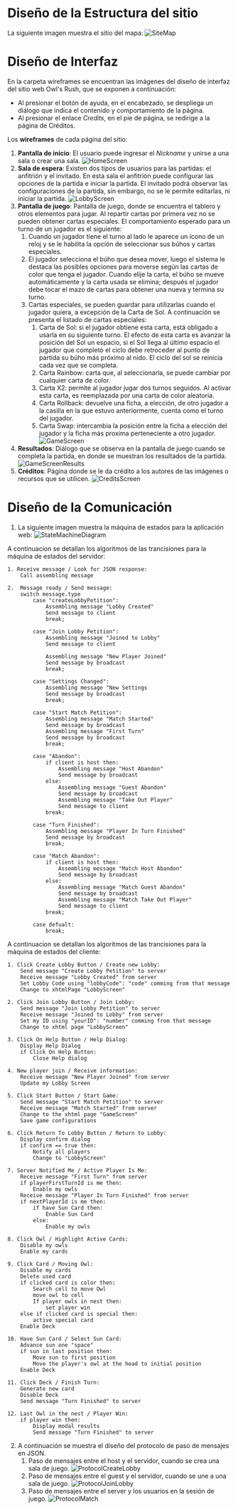 # Diseño de la Estructura del sitio
La siguiente imagen muestra el sitio del mapa:
![SiteMap](SiteMap.svg)

# Diseño de Interfaz

En la carpeta wireframes se encuentran las imágenes del diseño de interfaz del sitio web Owl's Rush, que se exponen a continuación:

* Al presionar el botón de ayuda, en el encabezado, se despliega un diálogo que indica el contenido y comportamiento de la página.
* Al presionar el enlace *Credits*, en el pie de página, se redirige a la página de Créditos.

Los **wireframes** de cada página del sitio:

1. **Pantalla de inicio**:  El usuario puede ingresar el *Nickname* y unirse a una sala o crear una sala.
    ![HomeScreen](wireframes/HomeScreen.svg)
2. **Sala de espera**: Existen dos tipos de usuarios para las partidas: el anfitrión y el invitado. En esta sala el anfitrión puede configurar las opciones de la partida e iniciar la partida. El invitado podrá observar las configuraciones de la partida, sin embargo, no se le permite editarlas, ni iniciar la partida.
    ![LobbyScreen](wireframes/LobbyScreen.svg)
3. **Pantalla de juego**: Pantalla de juego, donde se encuentra el tablero y otros elementos para jugar. Al repartir cartas por primera vez no se pueden obtener cartas especiales. El comportamiento esperado para un turno de un jugador es el siguiente:
    1. Cuando un jugador tiene el turno al lado le aparece un ícono de un reloj y se le habilita la opción de seleccionar sus búhos y cartas especiales.
    2. El jugador selecciona el búho que desea mover, luego el sistema le destaca las posibles opciones para moverse según las cartas de color que tenga el jugador. Cuando elije la carta, el búho se mueve automáticamente y la carta usada se elimina; después el jugador debe tocar el mazo de cartas para obtener una nueva y termina su turno.
    3. Cartas especiales, se pueden guardar para utilizarlas cuando el jugador quiera, a excepción de la Carta de Sol. A continuación se presenta el listado de cartas especiales:
        1. Carta de Sol: si el jugador obtiene esta carta, está obligado a usarla en su siguiente turno. El efecto de esta carta es avanzar la posición del Sol un espacio, si el Sol llega al último espacio el jugador que completó el ciclo debe retroceder al punto de partida su búho más próximo al nido. El ciclo del sol se reinicia cada vez que se completa.
        2. Carta Rainbow: carta que, al seleccionarla, se puede cambiar por cualquier carta de color.
        3. Carta X2: permite al jugador jugar dos turnos seguidos. Al activar esta carta, es reemplazada por una carta de color aleatoria.
        4. Carta Rollback: devuelve una ficha, a elección, de otro jugador a la casilla en la que estuvo anteriormente, cuenta como el turno del jugador.
        5. Carta Swap: intercambia la posición entre la ficha a elección del jugador y la ficha más proxima perteneciente a otro jugador.
    ![GameScreen](wireframes/GameScreen.svg)
4. **Resultados**: Diálogo que se observa en la pantalla de juego cuando se completa la partida, en donde se muestran los resultados de la partida.
    ![GameScreenResults](wireframes/GameScreenResults.svg)
5. **Créditos**: Página donde se le da crédito a los autores de las imágenes o recursos que se utilicen.
    ![CreditsScreen](wireframes/CreditsScreen.svg)

# Diseño de la Comunicación
1. La siguiente imagen muestra la máquina de estados para la aplicación web:
![StateMachineDiagram](StateMachineDiagram.svg)

A continuacion se detallan los algoritmos de las trancisiones para la máquina de estados del servidor:

    1. Receive message / Look for JSON response:
        Call assembling message

    2.  Message ready / Send message:
        switch message.type
            case "createLobbyPetition":
                Assembling message "Lobby Created"
                Send message to client
                break;
            
            case "Join Lobby Petition":
                Assembling message "Joined to Lobby"
                Send message to client

                Assembling message "New Player Joined"
                Send message by broadcast
                break;

            case "Settings Changed":
                Assembling message "New Settings
                Send message by broadcast
                break;

            case "Start Match Petition":
                Assembling message "Match Started"
                Send message by broadcast
                Assembling message "First Turn"
                Send message by broadcast
                break;

            case "Abandon":
                if client is host then:
                    Assembling message "Host Abandon"
                    Send message by broadcast
                else:
                    Assembling message "Guest Abandon"
                    Send message by broadcast
                    Assembling message "Take Out Player"
                    Send message to client
                break;

            case "Turn Finished":
                Assembling message "Player In Turn Finished"
                Send message by broadcast
                break;
            
            case "Match Abandon":
                if client is host then:
                    Assembling message "Match Host Abandon"
                    Send message by broadcast
                else:
                    Assembling message "Match Guest Abandon"
                    Send message by broadcast
                    Assembling message "Match Take Out Player"
                    Send message to client
                break;
            
            case defualt:
                break;

A continuacion se detallan los algoritmos de las trancisiones para la máquina de estados del cliente: 

    1. Click Create Lobby Button / Create new Lobby:
        Send message "Create Lobby Petition" to server
        Receive message "Lobby Created" from server
        Set Lobby Code using "lobbyCode": "code" comming from that message
        Change to xhtmlPage "LobbyScreen"

    2. Click Join Lobby Button / Join Lobby:
        Send message "Join Lobby Petition" to server
        Receive message "Joined to Lobby" from server
        Set my ID using "yourID": "number" comming from that message
        Change to xhtml page "LobbyScreen"

    3. Click On Help Button / Help Dialog:
        Display Help Dialog
        if Click On Help Button:
            Close Help dialog

    4. New player join / Receive information:
        Receive message "New Player Joined" from server
        Update my Lobby Screen

    5. Click Start Button / Start Game:
        Send message "Start Match Petition" to server
        Receive message "Match Started" from server
        Change to the xhtml page "GameScreen"
        Save game configurations

    6. Click Return To Lobby Button / Return to Lobby:
        Display confirm dialog
        if confirm == true then:
            Notify all players
            Change to "LobbyScreen"

    7. Server Notified Me / Active Player Is Me:
        Receive message "First Turn" from server
        if playerFirstTurnId is me then:
            Enable my owls
        Receive message "Player In Turn Finished" from server
        if nextPlayerId is me then:
            if have Sun Card then:
                Enable Sun Card
            else:
                Enable my owls
    
    8. Click Owl / Highlight Active Cards:
        Disable my owls
        Enable my cards

    9. Click Card / Moving Owl:
        Disable my cards
        Delete used card
        if clicked card is color then:
            Search cell to move Owl
            move owl to cell
            If player owls in nest then:
                set player win
        else if clicked card is special then:
            active special card
        Enable Deck

    10. Have Sun Card / Select Sun Card:
        Advance sun one "space"
        if sun in last position then:
            Move sun to first position
            Move the player's owl at the head to initial position   
        Enable Deck

    11. Click Deck / Finish Turn:
        Generate new card
        Disable Deck
        Send message "Turn Finished" to server

    12. Last Owl in the nest / Player Win:
        if player win then:
            Display modal results
            Send message "Turn Finished" to server


2. A continuación se muestra el diseño del protocolo de paso de mensajes en JSON.
    1. Paso de mensajes entre el host y el servidor, cuando se crea una sala de juego.
        ![ProtocolCreateLobby](ProtocolCreateLobby.svg)
    2. Paso de mensajes entre el guest y el servidor, cuando se une a una sala de juego.
        ![ProtocolJoinLobby](ProtocolJoinLobby.svg)
    3. Paso de mensajes entre el server y los usuarios en la sesión de juego.
        ![ProtocolMatch](ProtocolMatch.svg)
